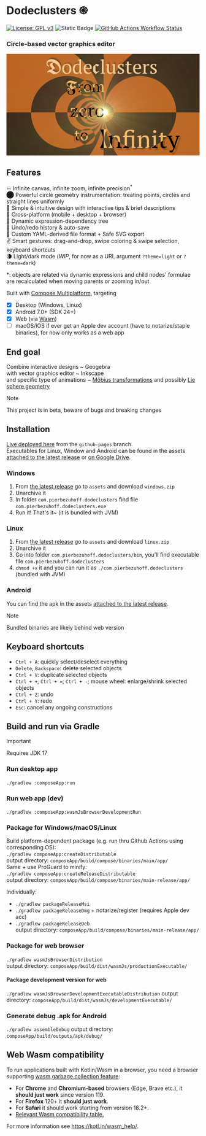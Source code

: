 # Dodeclusters ֍
[![License: GPL v3](https://img.shields.io/badge/license-GPLv3-blue.svg)](https://www.gnu.org/licenses/gpl-3.0)
![Static Badge](https://img.shields.io/badge/status-beta-violet)
[![GitHub Actions Workflow Status](https://img.shields.io/github/actions/workflow/status/pier-bezuhoff/Dodeclusters/build.yml?branch=master&event=push)](https://github.com/pier-bezuhoff/Dodeclusters/actions)  

### Circle-based vector graphics editor

![Dodeclusters](docs/02inf-art.png)

## Features
♾️ Infinite canvas, infinite zoom, infinite precision<sup>\*</sup>  
⬤ Powerful circle geometry instrumentation: treating points, circles and straight lines uniformly  
💬 Simple & intuitive design with interactive tips & brief descriptions  
💯 Cross-platform (mobile + desktop + browser)  
🌲 Dynamic expression-dependency tree  
📜 Undo/redo history & auto-save  
💾 Custom YAML-derived file format + Safe SVG export  
✌ Smart gestures: drag-and-drop, swipe coloring & swipe selection, keyboard shortcuts  
🌘 Light/dark mode (*WIP*, for now as a URL argument `?theme=light` or `?theme=dark`)  

\*: objects are related via dynamic expressions and child nodes' formulae are recalculated when moving parents or zooming in/out

Built with [Compose Multiplatform](https://github.com/JetBrains/compose-multiplatform), targeting
- [x] Desktop (Windows, Linux)
- [x] Android 7.0+ (SDK 24+)
- [x] Web (via [Wasm](#Web-Wasm-compatibility))
- [ ] macOS/iOS if ever get an Apple dev account (have to notarize/staple binaries), for now 
  only works as a web app

## End goal
Combine interactive designs ~ Geogebra  
with vector graphics editor ~ Inkscape  
and specific type of animations ~ [Möbius transformations](https://en.wikipedia.org/wiki/M%C3%B6bius_transformation) and possibly [Lie sphere geometry](https://en.wikipedia.org/wiki/Lie_sphere_geometry)  

> [!NOTE]
> This project is in beta, beware of bugs and breaking changes

## Installation
[Live deployed here](https://pier-bezuhoff.github.io/Dodeclusters/) from the `github-pages` branch.  
Executables for Linux, Window and Android can be found in the assets [attached to the latest release](https://github.com/pier-bezuhoff/Dodeclusters/releases/) or [on Google Drive](https://drive.google.com/drive/folders/1abGxbUhnnr4mGyZERKv4ePH--us66Wd4?usp=sharing).

### Windows
1. From [the latest release](https://github.com/pier-bezuhoff/Dodeclusters/releases/tag/v0.3.0) go to `assets` and download `windows.zip`
2. Unarchive it
3. In folder `com.pierbezuhoff.dodeclusters` find file `com.pierbezuhoff.dodeclusters.exe`
4. Run it! That's it~ (it is bundled with JVM)

### Linux
1. From [the latest release](https://github.com/pier-bezuhoff/Dodeclusters/releases/) go to `assets` and download `linux.zip`
2. Unarchive it
3. Go into folder `com.pierbezuhoff.dodeclusters/bin`, you'll find executable file `com.pierbezuhoff.dodeclusters`
4. `chmod +x` it and you can run it as `./com.pierbezuhoff.dodeclusters` (bundled with JVM)

### Android
You can find the apk in the assets [attached to the latest release](https://github.com/pier-bezuhoff/Dodeclusters/releases/).

> [!NOTE]
> Bundled binaries are likely behind web version

## Keyboard shortcuts
- `Ctrl + A`: quickly select/deselect everything
- `Delete`, `Backspace`: delete selected objects
- `Ctrl + V`: duplicate selected objects
- `Ctrl + +`, `Ctrl + =`; `Ctrl + -`; mouse wheel: enlarge/shrink selected objects
- `Ctrl + Z`: undo
- `Ctrl + Y`: redo
- `Esc`: cancel any ongoing constructions


## Build and run via Gradle

> [!IMPORTANT]
> Requires JDK 17

### Run desktop app
`./gradlew :composeApp:run`  
### Run web app (dev)
`./gradlew :composeApp:wasmJsBrowserDevelopmentRun`  

### Package for Windows/macOS/Linux
Build platform-dependent package (e.g. run thru Github Actions using corresponding OS):  
`./gradlew composeApp:createDistributable`  
output directory: `composeApp/build/compose/binaries/main/app/`  
Same + use ProGuard to minify:  
`./gradlew composeApp:createReleaseDistributable`  
output directory: `composeApp/build/compose/binaries/main-release/app/`  

Individually:  
- `./gradlew packageReleaseMsi`  
- `./gradlew packageReleaseDmg` + notarize/register (requires Apple dev acc)  
- `./gradlew packageReleaseDeb`  
output directory: `composeApp/build/compose/binaries/main-release/app/`  

### Package for web browser 
`./gradlew wasmJsBrowserDistribution`  
output directory: `composeApp/build/dist/wasmJs/productionExecutable/`  

#### Package development version for web
`./gradlew wasmJsBrowserDevelopmentExecutableDistribution`
output directory: `composeApp/build/dist/wasmJs/developmentExecutable/`  

### Generate debug .apk for Android
`./gradlew assembleDebug`
output directory: `composeApp/build/outputs/apk/debug/`


## Web Wasm compatibility

To run applications built with Kotlin/Wasm in a browser, you need a browser supporting [wasm garbage collection feature](https://github.com/WebAssembly/gc):  
- For **Chrome** and **Chromium-based** browsers (Edge, Brave etc.), it **should just work** since version 119.
- For **Firefox** 120+ it **should just work**.
- For **Safari** it should work starting from version 18.2+.
- [Relevant Wasm compatibility table.](https://webassembly.org/features/#table-row-gc)

For more information see https://kotl.in/wasm_help/.
